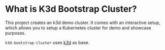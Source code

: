 # What is K3d Bootstrap Cluster?

This project creates an k3d demo cluster. It comes with an interactive setup, which allows you to setup a Kubernetes cluster for demo and showcase purposes.

`k3d-bootstrap-cluster` uses [k3d](https://github.com/k3d-io/k3d) as base.
